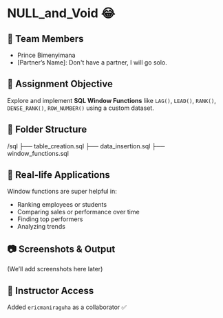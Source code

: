 # NULL_and_Void 😂

## 👥 Team Members
- Prince Bimenyimana  
- [Partner’s Name]: Don't have a partner, I will go solo.

## 📌 Assignment Objective
Explore and implement **SQL Window Functions** like `LAG()`, `LEAD()`, `RANK()`, `DENSE_RANK()`, `ROW_NUMBER()` using a custom dataset.

## 📁 Folder Structure

/sql ├── table_creation.sql ├── data_insertion.sql ├── window_functions.sql


## 🧠 Real-life Applications
Window functions are super helpful in:
- Ranking employees or students
- Comparing sales or performance over time
- Finding top performers
- Analyzing trends

## 📷 Screenshots & Output
(We’ll add screenshots here later)

## 🔗 Instructor Access
Added `ericmaniraguha` as a collaborator ✅

